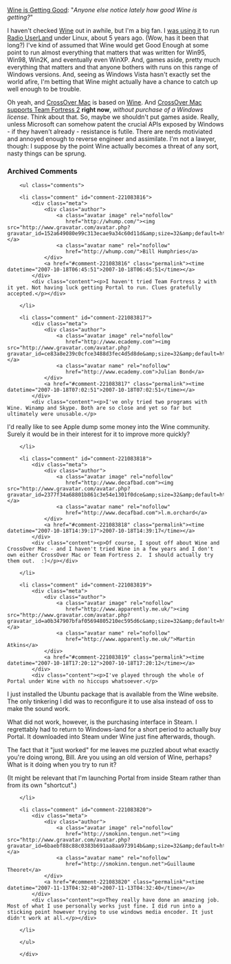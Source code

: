 <p><a href="http://www.tuxmachines.org/node/21069">Wine is Getting Good</a>: "<i>Anyone else notice lately how good Wine is getting?</i>"</p>
<p>I haven't checked <a href="http://www.winehq.org">Wine</a> out in awhile, but I'm a big fan.  I <a href="http://decafbad.com/blog/2002/05/30/oooafh">was using it</a> to run <a href="http://radio.userland.com/">Radio UserLand</a> under Linux, about 5 years ago.  (Wow, has it been that long?)  I've kind of assumed that Wine would get Good Enough at some point to run almost everything that matters that was written for Win95, Win98, Win2K, and eventually even WinXP.  And, games aside, pretty much everything that matters and that anyone bothers with runs on this range of Windows versions.  And, seeing as Windows Vista hasn't exactly set the world afire, I'm betting that Wine might actually have a chance to catch up well enough to be trouble.</p>
<p>Oh yeah, and <a href="http://www.codeweavers.com/products/cxmac">CrossOver Mac</a> is based on <a href="http://www.winehq.org">Wine</a>.  And <a href="http://www.tuaw.com/2007/10/04/crossover-6-2-supports-team-fortress-2/">CrossOver Mac supports Team Fortress 2</a> <b>right now</b>, <i>without purchase of a Windows license</i>.  Think about that.  So, maybe we shouldn't put games aside.  Really, unless Microsoft can somehow patent the crucial APIs exposed by Windows - if they haven't already - resistance is futile.  There are nerds motiviated and annoyed enough to reverse engineer and assimilate.  I'm not a lawyer, though:  I suppose by the point Wine actually becomes a threat of any sort, nasty things can be sprung.</p>

<div id="comments" class="comments archived-comments">
            <h3>Archived Comments</h3>
            
        <ul class="comments">
            
        <li class="comment" id="comment-221083816">
            <div class="meta">
                <div class="author">
                    <a class="avatar image" rel="nofollow" 
                       href="http://whump.com/"><img src="http://www.gravatar.com/avatar.php?gravatar_id=152a649080e99c313ecae9a34c60d11d&amp;size=32&amp;default=http://mediacdn.disqus.com/1320279820/images/noavatar32.png"/></a>
                    <a class="avatar name" rel="nofollow" 
                       href="http://whump.com/">Bill Humphries</a>
                </div>
                <a href="#comment-221083816" class="permalink"><time datetime="2007-10-18T06:45:51">2007-10-18T06:45:51</time></a>
            </div>
            <div class="content"><p>I haven't tried Team Fortress 2 with it yet. Not having luck getting Portal to run. Clues gratefully accepted.</p></div>
            
        </li>
    
        <li class="comment" id="comment-221083817">
            <div class="meta">
                <div class="author">
                    <a class="avatar image" rel="nofollow" 
                       href="http://www.ecademy.com"><img src="http://www.gravatar.com/avatar.php?gravatar_id=ce83a8e239c0cfce3488d3fec4d5d8de&amp;size=32&amp;default=http://mediacdn.disqus.com/1320279820/images/noavatar32.png"/></a>
                    <a class="avatar name" rel="nofollow" 
                       href="http://www.ecademy.com">Julian Bond</a>
                </div>
                <a href="#comment-221083817" class="permalink"><time datetime="2007-10-18T07:02:51">2007-10-18T07:02:51</time></a>
            </div>
            <div class="content"><p>I've only tried two programs with Wine. Winamp and Skype. Both are so close and yet so far but ultimately were unusable.</p>

<p>I'd really like to see Apple dump some money into the Wine community. Surely it would be in their interest for it to improve more quickly?</p></div>
            
        </li>
    
        <li class="comment" id="comment-221083818">
            <div class="meta">
                <div class="author">
                    <a class="avatar image" rel="nofollow" 
                       href="http://www.decafbad.com"><img src="http://www.gravatar.com/avatar.php?gravatar_id=2377f34a68801b861c3e54e1301f0dce&amp;size=32&amp;default=http://mediacdn.disqus.com/1320279820/images/noavatar32.png"/></a>
                    <a class="avatar name" rel="nofollow" 
                       href="http://www.decafbad.com">l.m.orchard</a>
                </div>
                <a href="#comment-221083818" class="permalink"><time datetime="2007-10-18T14:39:17">2007-10-18T14:39:17</time></a>
            </div>
            <div class="content"><p>Of course, I spout off about Wine and CrossOver Mac - and I haven't tried Wine in a few years and I don't own either CrossOver Mac or Team Fortress 2.  I should actually try them out.  :)</p></div>
            
        </li>
    
        <li class="comment" id="comment-221083819">
            <div class="meta">
                <div class="author">
                    <a class="avatar image" rel="nofollow" 
                       href="http://www.apparently.me.uk/"><img src="http://www.gravatar.com/avatar.php?gravatar_id=a0b347907bfaf05694805210ec595d6c&amp;size=32&amp;default=http://mediacdn.disqus.com/1320279820/images/noavatar32.png"/></a>
                    <a class="avatar name" rel="nofollow" 
                       href="http://www.apparently.me.uk/">Martin Atkins</a>
                </div>
                <a href="#comment-221083819" class="permalink"><time datetime="2007-10-18T17:20:12">2007-10-18T17:20:12</time></a>
            </div>
            <div class="content"><p>I've played through the whole of Portal under Wine with no hiccups whatsoever.</p>

<p>I just installed the Ubuntu package that is available from the Wine website. The only tinkering I did was to reconfigure it to use alsa instead of oss to make the sound work.</p>

<p>What did not work, however, is the purchasing interface in Steam. I regrettably had to return to Windows-land for a short period to actually buy Portal. It downloaded into Steam under Wine just fine afterwards, though.</p>

<p>The fact that it "just worked" for me leaves me puzzled about what exactly you're doing wrong, Bill. Are you using an old version of Wine, perhaps? What is it doing when you try to run it?</p>

<p>(It might be relevant that I'm launching Portal from inside Steam rather than from its own "shortcut".)</p></div>
            
        </li>
    
        <li class="comment" id="comment-221083820">
            <div class="meta">
                <div class="author">
                    <a class="avatar image" rel="nofollow" 
                       href="http://smokinn.tengun.net"><img src="http://www.gravatar.com/avatar.php?gravatar_id=6baebf88c88c0383b691aa8aa973914b&amp;size=32&amp;default=http://mediacdn.disqus.com/1320279820/images/noavatar32.png"/></a>
                    <a class="avatar name" rel="nofollow" 
                       href="http://smokinn.tengun.net">Guillaume Theoret</a>
                </div>
                <a href="#comment-221083820" class="permalink"><time datetime="2007-11-13T04:32:40">2007-11-13T04:32:40</time></a>
            </div>
            <div class="content"><p>They really have done an amazing job. Most of what I use personally works just fine. I did run into a sticking point however trying to use windows media encoder. It just didn't work at all.</p></div>
            
        </li>
    
        </ul>
    
        </div>
    